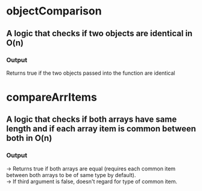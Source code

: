# objectComparison
## A logic that checks if two objects are identical in O(n)
### Output
Returns true if the two objects passed into the function are identical

# compareArrItems
## A logic that checks if both arrays have same length and if each array item is common between both in O(n)
### Output
-> Returns true if both arrays are equal (requires each common item between both arrays to be of same type by default).<br />
-> If third argument is false, doesn't regard for type of common item.
